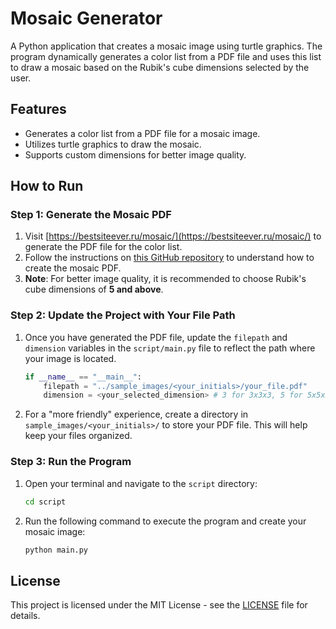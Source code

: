 # Mosaic Generator

A Python application that creates a mosaic image using turtle graphics. The program dynamically generates a color list from a PDF file and uses this list to draw a mosaic based on the Rubik's cube dimensions selected by the user.

## Features
- Generates a color list from a PDF file for a mosaic image.
- Utilizes turtle graphics to draw the mosaic.
- Supports custom dimensions for better image quality.

## How to Run

### Step 1: Generate the Mosaic PDF

1. Visit [https://bestsiteever.ru/mosaic/](https://bestsiteever.ru/mosaic/) to generate the PDF file for the color list.
2. Follow the instructions on [this GitHub repository](https://github.com/Roman-/mosaic) to understand how to create the mosaic PDF.
3. **Note**: For better image quality, it is recommended to choose Rubik's cube dimensions of **5 and above**.

### Step 2: Update the Project with Your File Path

1. Once you have generated the PDF file, update the `filepath` and `dimension` variables in the `script/main.py` file to reflect the path where your image is located.
   
    ```python
    if __name__ == "__main__":
        filepath = "../sample_images/<your_initials>/your_file.pdf"
        dimension = <your_selected_dimension> # 3 for 3x3x3, 5 for 5x5x5, etc
    ```

2. For a "more friendly" experience, create a directory in `sample_images/<your_initials>/` to store your PDF file. This will help keep your files organized.

### Step 3: Run the Program

1. Open your terminal and navigate to the `script` directory:

    ```bash
    cd script
    ```

2. Run the following command to execute the program and create your mosaic image:

    ```bash
    python main.py
    ```

## License

This project is licensed under the MIT License - see the [LICENSE](LICENSE) file for details.
